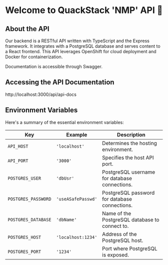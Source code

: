 # Welcome to QuackStack 'NMP' API 🚀

## About the API

Our backend is a RESTful API written with TypeScript and the Express framework. It integrates with a PostgreSQL database and serves content to a React frontend. This API leverages OpenShift for cloud deployment and Docker for containerization.

Documentation is accessible through Swagger.

## Accessing the API Documentation

http://localhost:3000/api/api-docs

## Environment Variables

Here's a summary of the essential environment variables:

| Key                 | Example            | Description                                    |
| ------------------- | ------------------ | ---------------------------------------------- |
| `API_HOST`          | `'localhost'`      | Determines the hosting environment.            |
| `API_PORT`          | `'3000'`           | Specifies the host API port.                   |
| `POSTGRES_USER`     | `'dbUsr'`          | PostgreSQL username for database connections.  |
| `POSTGRES_PASSWORD` | `'useASafePasswd'` | PostgreSQL password for database connections.  |
| `POSTGRES_DATABASE` | `'dbName'`         | Name of the PostgreSQL database to connect to. |
| `POSTGRES_HOST`     | `'localhost:1234'` | Address of the PostgreSQL host.                |
| `POSTGRES_PORT`     | `'1234'`           | Port where PostgreSQL is exposed.              |
